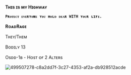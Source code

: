 **Tʜɪs ɪs ᴍʏ Hɪɢʜᴡᴀʏ**


**`Pʀᴏᴛᴇᴄᴛ ᴇᴠᴇʀʏᴏɴᴇ ʏᴏᴜ ʜᴏʟᴅ ᴅᴇᴀʀ WITH ʏᴏᴜʀ ʟɪғᴇ.`**

**RᴏᴀᴅRᴀɢᴇ**

Tʜᴇʏ/Tʜᴇᴍ

Bᴏᴅɪʟʏ 13

Osᴅᴅ-1ʙ - Hᴏsᴛ ᴏғ 2 Aʟᴛᴇʀs







![499507278-c8a2dd7f-3c27-4353-af2a-db928512acde](https://github.com/user-attachments/assets/bad14a78-8858-4c00-a9b1-b8fc8e18ab1d)
